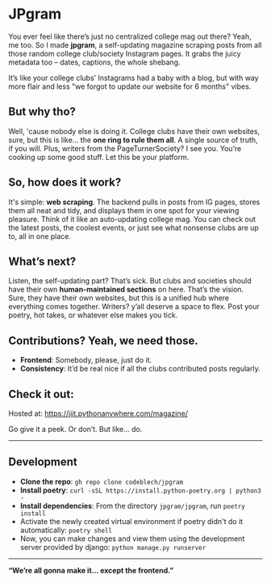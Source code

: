 # JPgram

You ever feel like there’s just no centralized college mag out there? Yeah, me too. So I made **jpgram**, a self-updating magazine scraping posts from all those random college club/society Instagram pages. It grabs the juicy metadata too – dates, captions, the whole shebang.

It’s like your college clubs’ Instagrams had a baby with a blog, but with way more flair and less "we forgot to update our website for 6 months" vibes.

## But why tho?

Well, 'cause nobody else is doing it. College clubs have their own websites, sure, but this is like… the **one ring to rule them all**. A single source of truth, if you will. Plus, writers from the PageTurnerSociety? I see you. You’re cooking up some good stuff. Let this be your platform.

## So, how does it work?

It's simple: **web scraping**. The backend pulls in posts from IG pages, stores them all neat and tidy, and displays them in one spot for your viewing pleasure. Think of it like an auto-updating college mag. You can check out the latest posts, the coolest events, or just see what nonsense clubs are up to, all in one place.

## What’s next?

Listen, the self-updating part? That’s sick. But clubs and societies should have their own **human-maintained sections** on here. That’s the vision. Sure, they have their own websites, but this is a unified hub where everything comes together. Writers? y’all deserve a space to flex. Post your poetry, hot takes, or whatever else makes you tick.

## Contributions? Yeah, we need those.

- **Frontend**: Somebody, please, just do it.
- **Consistency**: It’d be real nice if all the clubs contributed posts regularly.

## Check it out:

Hosted at: https://jiit.pythonanywhere.com/magazine/

Go give it a peek. Or don’t. But like… do.

---
## Development
- **Clone the repo**: `gh repo clone codeblech/jpgram`
- **Install poetry**: `curl -sSL https://install.python-poetry.org | python3 -`
- **Install dependencies**: From the directory `jpgram/jpgram`, run `poetry install`
- Activate the newly created virtual environment if poetry didn't do it automatically: `poetry shell`
- Now, you can make changes and view them using the development server provided by django: `python manage.py runserver`

---
**“We’re all gonna make it… except the frontend.”**
